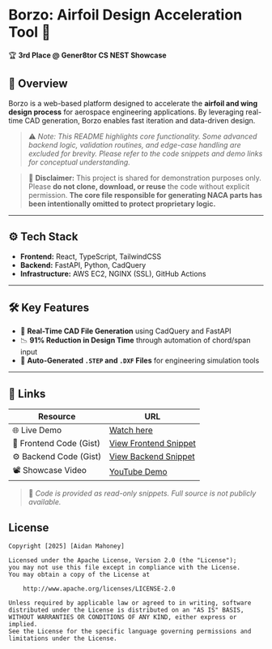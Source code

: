 # Borzo: Airfoil Design Acceleration Tool 🚀  
🏆 **3rd Place @ Gener8tor CS NEST Showcase**

## 📌 Overview
Borzo is a web-based platform designed to accelerate the **airfoil and wing design process** for aerospace engineering applications. By leveraging real-time CAD generation, Borzo enables fast iteration and data-driven design.

> ⚠️ *Note: This README highlights core functionality. Some advanced backend logic, validation routines, and edge-case handling are excluded for brevity. Please refer to the code snippets and demo links for conceptual understanding.*

> 🚫 **Disclaimer:** This project is shared for demonstration purposes only.  
> Please **do not clone, download, or reuse** the code without explicit permission.
> **The core file responsible for generating NACA parts has been intentionally omitted to protect proprietary logic.**

---

## ⚙️ Tech Stack
- **Frontend:** React, TypeScript, TailwindCSS  
- **Backend:** FastAPI, Python, CadQuery
- **Infrastructure:** AWS EC2, NGINX (SSL), GitHub Actions

---

## 🛠 Key Features
- 🔄 **Real-Time CAD File Generation** using CadQuery and FastAPI  
- 📉 **91% Reduction in Design Time** through automation of chord/span input   
- 📡 **Auto-Generated `.STEP` and `.DXF` Files** for engineering simulation tools  

---

## 🔗 Links
| Resource         | URL |
|------------------|-----|
| 🌐 Live Demo      | [Watch here](https://www.youtube.com/watch?v=Y9JtXRoT-Wc) |
| 🧪 Frontend Code (Gist)  | [View Frontend Snippet](https://gist.github.com/aidanmahoney/e6c8716e90149b49926983f0b00cd72a) |
| ⚙️ Backend Code (Gist)   | [View Backend Snippet](https://gist.github.com/aidanmahoney/26146409dde1c9281d93feef328965c5) |
| 📽️ Showcase Video | [YouTube Demo](https://youtu.be/mmh33WVV1yg?t=330) |

> 🔐 *Code is provided as read-only snippets. Full source is not publicly available.*

## License

    Copyright [2025] [Aidan Mahoney]

    Licensed under the Apache License, Version 2.0 (the "License");
    you may not use this file except in compliance with the License.
    You may obtain a copy of the License at

        http://www.apache.org/licenses/LICENSE-2.0

    Unless required by applicable law or agreed to in writing, software
    distributed under the License is distributed on an "AS IS" BASIS,
    WITHOUT WARRANTIES OR CONDITIONS OF ANY KIND, either express or implied.
    See the License for the specific language governing permissions and
    limitations under the License.

